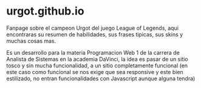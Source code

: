 # urgot.github.io
Fanpage sobre el campeon Urgot del juego League of Legends, aqui encontraras su resumen de habilidades, sus frases tipicas, sus skins y muchas cosas mas.

Es un desarrollo para la materia Programacion Web 1 de la carrera de Analista de Sistemas en la academia DaVinci, la idea es pasar de un sitio tosco y sin mucha funcionalidad, a un sitio completamente funcional (en este caso como funcional se nos exige que sea responsive y este bien estilizado, no entran funcionalidades con Javascript aunque alguna tendra)
